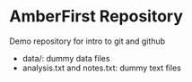 # AmberFirst Repository

Demo repository for intro to git and github

* data/: dummy data files
* analysis.txt and notes.txt: dummy text files
